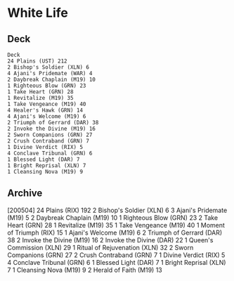 # White Life
## Deck
```
Deck
24 Plains (UST) 212
2 Bishop's Soldier (XLN) 6
4 Ajani's Pridemate (WAR) 4
2 Daybreak Chaplain (M19) 10
1 Righteous Blow (GRN) 23
1 Take Heart (GRN) 28
1 Revitalize (M19) 35
1 Take Vengeance (M19) 40
4 Healer's Hawk (GRN) 14
4 Ajani's Welcome (M19) 6
2 Triumph of Gerrard (DAR) 38
2 Invoke the Divine (M19) 16
2 Sworn Companions (GRN) 27
2 Crush Contraband (GRN) 7
1 Divine Verdict (RIX) 5
4 Conclave Tribunal (GRN) 6
1 Blessed Light (DAR) 7
1 Bright Reprisal (XLN) 7
1 Cleansing Nova (M19) 9

```
## Archive
[200504]
24 Plains (RIX) 192
2 Bishop's Soldier (XLN) 6
3 Ajani's Pridemate (M19) 5
2 Daybreak Chaplain (M19) 10
1 Righteous Blow (GRN) 23
2 Take Heart (GRN) 28
1 Revitalize (M19) 35
1 Take Vengeance (M19) 40
1 Moment of Triumph (RIX) 15
1 Ajani's Welcome (M19) 6
2 Triumph of Gerrard (DAR) 38
2 Invoke the Divine (M19) 16
2 Invoke the Divine (DAR) 22
1 Queen's Commission (XLN) 29
1 Ritual of Rejuvenation (XLN) 32
2 Sworn Companions (GRN) 27
2 Crush Contraband (GRN) 7
1 Divine Verdict (RIX) 5
4 Conclave Tribunal (GRN) 6
1 Blessed Light (DAR) 7
1 Bright Reprisal (XLN) 7
1 Cleansing Nova (M19) 9
2 Herald of Faith (M19) 13